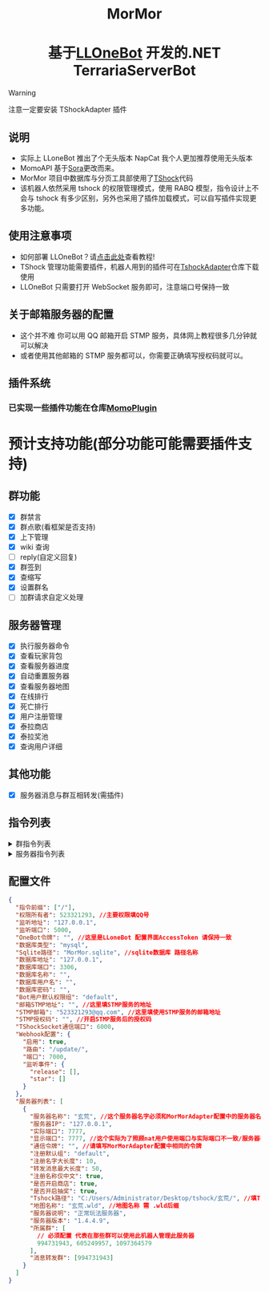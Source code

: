 <div align="center">
  
# MorMor

# 基于[LLOneBot](https://github.com/LLOneBot/LLOneBot) 开发的.NET TerrariaServerBot

</div>

> [!WARNING]
> 注意一定要安装 TShockAdapter 插件

## 说明

- 实际上 LLoneBot 推出了个无头版本 NapCat 我个人更加推荐使用无头版本
- MomoAPI 基于[Sora](https://github.com/Hoshikawa-Kaguya/Sora)更改而来。
- MorMor 项目中数据库与分页工具部使用了[TShock](https://github.com/Pryaxis/TShock)代码
- 该机器人依然采用 tshock 的权限管理模式，使用 RABQ 模型，指令设计上不会与 tshock 有多少区别，另外也采用了插件加载模式，可以自写插件实现更多功能。

## 使用注意事项

- 如何部署 LLOneBot？请[点击此处](https://llonebot.github.io/zh-CN/guide/getting-started)查看教程!
- TShock 管理功能需要插件，机器人用到的插件可在[TshockAdapter](https://github.com/dalaoshus/TShockAdapter)仓库下载使用
- LLOneBot 只需要打开 WebSocket 服务即可，注意端口号保持一致

## 关于邮箱服务器的配置

- 这个并不难 你可以用 QQ 邮箱开启 STMP 服务，具体网上教程很多几分钟就可以解决
- 或者使用其他邮箱的 STMP 服务都可以，你需要正确填写授权码就可以。

## 插件系统
### 已实现一些插件功能在仓库[MomoPlugin](https://github.com/Controllerdestiny/MomoPlugin)

# 预计支持功能(部分功能可能需要插件支持)

## 群功能

- [x] 群禁言
- [x] 群点歌(看框架是否支持)
- [x] 上下管理
- [x] wiki 查询
- [ ] reply(自定义回复)
- [x] 群签到
- [x] 查缩写
- [x] 设置群名
- [ ] 加群请求自定义处理

## 服务器管理

- [x] 执行服务器命令
- [x] 查看玩家背包
- [x] 查看服务器进度
- [x] 自动重置服务器
- [x] 查看服务器地图
- [x] 在线排行
- [x] 死亡排行
- [x] 用户注册管理
- [x] 泰拉商店
- [x] 泰拉奖池
- [x] 查询用户详细

## 其他功能

- [x] 服务器消息与群互相转发(需插件)

## 指令列表

<Details>
<Summary>群指令列表</Summary>

| 名称            | 是否需要 TShock 插件 |                    描述                    |
| --------------- | :------------------: | :----------------------------------------: |
| /help           |          否          |                查看指令列表                |
| /签到           |          否          |                  每日签到                  |
| /reload         |          否          |                  重读配置                  |
| /group          |          否          |                 权限组管理                 |
| /account        |          否          |                 账户组管理                 |
| /星币           |          否          |                  货币管理                  |
| /scmdperm       |          否          |                查询指令权限                |
| /缩写           |          否          |                查询中文缩写                |
| /禁             |          否          |                    禁言                    |
| /解             |          否          |                    解禁                    |
| /生成地图       |          是          |           生成 Tshock 服务器地图           |
| /进度查询       |          是          |               查询服务器进度               |
| /user           |          否          |                注册用户管理                |
| /全禁           |          否          |                  全体禁言                  |
| /设置群名       |          否          |                  设置群名                  |
| /设置管理       |          否          |                 设置管理员                 |
| /取消管理       |          否          |                 取消管理员                 |
| /设置昵称       |          否          |               设置群成员昵称               |
| /切换           |          否          |              切换至某个服务器              |
| /在线           |          否          |             查询服务器在线玩家             |
| /注册           |          否          |               注册服务器用户               |
| /注册列表       |          否          |                查询注册列表                |
| /查背包         |          是          |             查询服务器玩家背包             |
| /在线排行       |          是          |               在线时长排行榜               |
| /死亡排行       |          是          |               死亡次数排行榜               |
| /启动           |          是          |      启动服务器(可附带 ts 的启动参数)      |
| /泰拉服务器重置 |          是          |       重置服务器(可附带 ts 启动参数)       |
| /重启服务器     |          是          |       重启服务器(可附带 ts 启动参数)       |
| /注册查询       |          否          |                查询注册账户                |
| /查             |          是          |                查询他人信息                |
| /泰拉商店       |          是          |                列出商店列表                |
| /泰拉奖池       |          是          |              列出商店奖池列表              |
| /config         |          是          |           设置商店或奖池是否开启           |
| /重置密码       |          是          |           重置用户绑定人物的密码           |
| /绑定           |          是          | 如果 TShock 账户已存在那你可能需要这个命令 |

</Details>

<Details>
<Summary>服务器指令列表</Summary>

| 名称       | 是否需要 TShock 插件 |   描述   |
| ---------- | :------------------: | :------: |
| /购买 [ID] |          是          | 购买商品 |
| /抽 [次数] |          是          |   抽奖   |

</Details>

## 配置文件

```json
{
  "指令前缀": ["/"],
  "权限所有者": 523321293, //主要权限填QQ号
  "监听地址": "127.0.0.1",
  "监听端口": 5000,
  "OneBot令牌": "", //这里是LLoneBot 配置界面AccessToken 请保持一致
  "数据库类型": "mysql",
  "Sqlite路径": "MorMor.sqlite", //sqlite数据库 路径名称
  "数据库地址": "127.0.0.1",
  "数据库端口": 3306,
  "数据库名称": "",
  "数据库用户名": "",
  "数据库密码": "",
  "Bot用户默认权限组": "default",
  "邮箱STMP地址": "", //这里填STMP服务的地址
  "STMP邮箱": "523321293@qq.com", //这里填使用STMP服务的邮箱地址
  "STMP授权码": "", //开启STMP服务后的授权码
  "TShockSocket通信端口": 6000,
  "Webhook配置": {
    "启用": true,
    "路由": "/update/",
    "端口": 7000,
    "监听事件": {
      "release": [],
      "star": []
    }
  },
  "服务器列表": [
    {
      "服务器名称": "玄荒", //这个服务器名字必须和MorMorAdapter配置中的服务器名字一致 否则将会找不到服务器
      "服务器IP": "127.0.0.1",
      "实际端口": 7777,
      "显示端口": 7777, //这个实际为了照顾nat用户使用端口与实际端口不一致/服务器列表 指令显示的端口为此选项
      "通信令牌": "", //请填写MorMorAdapter配置中相同的令牌
      "注册默认组": "default",
      "注册名字大长度": 10,
      "转发消息最大长度": 50,
      "注册名称仅中文": true,
      "是否开启商店": true,
      "是否开启抽奖": true,
      "Tshock路径": "C:/Users/Administrator/Desktop/tshock/玄荒/", //填TShock.Server.exe所在路径
      "地图名称": "玄荒.wld", //地图名称 需 .wld后缀
      "服务器说明": "正常玩法服务器",
      "服务器版本": "1.4.4.9",
      "所属群": [
        // 必须配置 代表在那些群可以使用此机器人管理此服务器
        994731943, 605249957, 1097364579
      ],
      "消息转发群": [994731943]
    }
  ]
}
```
